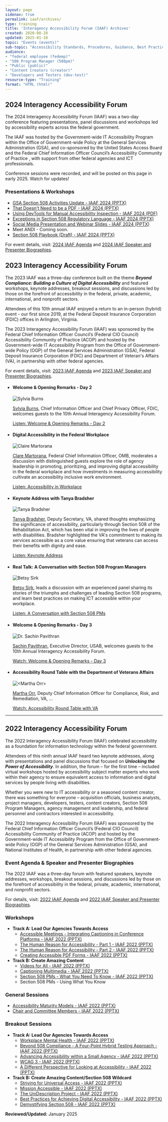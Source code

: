 ```yaml
---
layout: page
sidenav: true
permalink: iaaf/archives/
type: training
title: 'Interagency Accessibility Forum (IAAF) Archives'
created: 2020-08-28
updated: 2025-01-10
topic: "Events (events)"
sub-topic: "Accessibility Standards, Procedures, Guidance, Best Practices"
audience:
- "federal employee (fedemp)"
- "508 Program Manager (508pm)"
- "Public (public)"
- "Content Creators (creator)"
- "Developers and Testers (dev-test)"
resource-type: "Training"
format: "HTML (html)"
--- 
```

## 2024 Interagency Accessibility Forum
The 2024 Interagency Accessibility Forum (IAAF) was a two-day conference featuring presentations, panel discussions and workshops led by accessibility experts across the federal government. 

The IAAF was hosted by the Government-wide IT Accessibility Program within the Office of Government-wide Policy at the General Services Administration (GSA), and co-sponsored by the United States Access Board and the Federal Chief Information Officer Council’s Accessibility Community of Practice , with support from other federal agencies and ICT professionals.

Conference sessions were recorded, and will be posted on this page in early 2025. Watch for updates! 

### Presentations & Workshops
* [GSA Section 508 Activities Update - IAAF 2024 (PPTX)](https://training.section508.gov/assets/files/iaaf/2024/GSA%20Section%20508%20Activities%20Update%20-%20IAAF%202024.pptx)
* [That Doesn't Need to be a PDF - IAAF 2024 (PPTX)](https://training.section508.gov/assets/files/iaaf/2024/That%20Doesn't%20Need%20to%20be%20a%20PDF%20-%20IAAF%202024.pptx)
* [Using DevTools for Manual Accessibility Inspection - IAAF 2024 (PDF)](https://training.section508.gov/assets/files/iaaf/2024/Using%20DevTools%20for%20Manual%20Accessibility%20Inspection%20-%20IAAF%202024.pdf)
* [Exceptions in Section 508 Regulatory Language - IAAF 2024 (PPTX)](https://training.section508.gov/assets/files/iaaf/2024/Exceptions%20in%20Section%20508%20Regulatory%20Language%20(USAB)%20-%20IAAF%202024.pptx)
* [Social Media Presentation and Webinar Slides - IAAF 2024 (PPTX)](https://training.section508.gov/assets/files/iaaf/2024/Social%20Media%20Presentation%20and%20Webinar%20Slides%20-%20IAAF%202024.pptx)
* Meet ANDI - Coming soon.
* [Section 508 Playbook (Draft) - IAAF 2024 (PPTX)](https://training.section508.gov/assets/files/iaaf/2024/Section%20508%20Playbook%20(Draft)%20-%20IAAF%202024.pptx)

For event details, visit: [2024 IAAF Agenda]({{site.baseurl}}/iaaf/archives/agenda-2024/) and [2024 IAAF Speaker and Presenter Biographies]({{site.baseurl}}/iaaf/archives/biographies-2024/).

## 2023 Interagency Accessibility Forum

The 2023 IAAF was a three-day conference built on the theme ***Beyond Compliance: Building a Culture of Digital Accessibility*** and featured workshops, keynote addresses, breakout sessions, and discussions led by those on the forefront of accessibility in the federal, private, academic, international, and nonprofit sectors.

Attendees of this 10th annual IAAF enjoyed a return to an in-person (hybrid) event - our first since 2019, at the Federal Deposit Insurance Corporation (FDIC) offices in Arlington, Virginia. 

The 2023 Interagency Accessibility Forum (IAAF) was sponsored by the Federal Chief Information Officer Council’s (Federal CIO Council) Accessibility Community of Practice (ACOP) and hosted by the Government-wide IT Accessibility Program from the Office of Government-wide Policy (OGP) of the General Services Administration (GSA), Federal Deposit Insurance Corporation (FDIC) and Department of Veteran's Affairs (VA), in partnership with other federal agencies.

For event details, visit: [2023 IAAF Agenda]({{site.baseurl}}/iaaf/archives/agenda-2023/) and [2023 IAAF Speaker and Presenter Biographies]({{site.baseurl}}/iaaf/archives/biographies-2023).

<ul class="usa-card-group">
  <!-- S1 -->
  <li class="usa-card usa-card--flag flex-1 usa-card--media-right">
    <div class="usa-card__container">
      <div class="usa-card__header">
        <h4 class="usa-card__heading">Welcome & Opening Remarks - Day 2</h4>
      </div>
      <div class="usa-card__media usa-card__media--inset">
        <div class="usa-card__img">
          <img class="radius-lg" src="https://assets.section508.gov/assets/images/thumbnails/iaaf-2023-s1-thumbnail.jpg" alt="Sylvia Burns" />
        </div>
      </div>
      <div class="usa-card__body">
        <p><a href="{{site.baseurl}}/iaaf/archives/biographies-2023#burns-sylvia">Sylvia Burns</a>, Chief Information Officer and Chief Privacy Officer, FDIC, welcomes guests to the 10th Annual Interagency Accessibility Forum.</p>
      </div>
      <div class="usa-card__footer">
        <a href="{{site.baseurl}}/training/presentations-workshops/iaaf-2023-welcome-opening-day-2/" class="usa-button">Listen: Welcome & Opening Remarks - Day 2</a>
      </div>
    </div>
  </li>
  <!-- S2 -->
  <li class="usa-card tablet:grid-col-6">
    <div class="usa-card__container">
      <div class="usa-card__header">
        <h4 class="usa-card__heading">Digital Accessibility in the Federal Workplace</h4>
      </div>
      <div class="usa-card__media">
        <div class="usa-card__img">
          <img src="https://assets.section508.gov/assets/images/thumbnails/iaaf-2023-s2-thumbnails.jpg" alt="Claire Martorana" />
        </div>
      </div>
      <div class="usa-card__body">
        <p><a href="{{site.baseurl}}/iaaf/archives/biographies-2023#martorana-clare">Clare Martorana</a>, Federal Chief Information Officer, OMB, moderates a discussion with distinguished guests explore the role of agency leadership in promoting, prioritizing, and improving digital accessibility in the federal workplace and how investments in measuring accessibility cultivate an accessibility inclusive work environment.</p>
      </div>
      <div class="usa-card__footer">
        <a href="{{site.baseurl}}/training/presentations-workshops/iaaf-2023-digital-federal-workplace/" class="usa-button">Listen: Accessibility in Workplace</a>
      </div>
    </div>
  </li>
  <!-- S3 -->
  <li class="usa-card tablet:grid-col-6">
    <div class="usa-card__container">
      <div class="usa-card__header">
        <h4 class="usa-card__heading">Keynote Address with Tanya Bradsher</h4>
      </div>
      <div class="usa-card__media">
        <div class="usa-card__img">
          <img src="https://assets.section508.gov/assets/images/thumbnails/iaaf-2023-s3-thumbnail.jpg" alt="Tanya Bradsher" />
        </div>
      </div>
      <div class="usa-card__body">
        <p><a href="{{site.baseurl}}/iaaf/archives/biographies-2023#bradsher-tanya">Tanya Bradsher</a>, Deputy Secretary, VA, shared thoughts emphasizing the significance of accessibility, particularly through Section 508 of the Rehabilitation Act, which has been vital in improving the lives of people with disabilities. Bradsher highlighted the VA's commitment to making its services accessible as a core value ensuring that veterans can access their benefits with dignity and ease.</p>
      </div>
      <div class="usa-card__footer">
        <a href="{{site.baseurl}}/training/presentations-workshops/iaaf-2023-keynote-tanya-bradsher/" class="usa-button">Listen: Keynote Address</a>
      </div>
    </div>
  </li>
  <!-- S4 -->
  <li class="usa-card usa-card--flag flex-1 usa-card--media-right">
    <div class="usa-card__container">
      <div class="usa-card__header">
        <h4 class="usa-card__heading">Real Talk: A Conversation with Section 508 Program Managers</h4>
      </div>
      <div class="usa-card__media usa-card__media--inset">
        <div class="usa-card__img">
          <img class="radius-lg" src="https://assets.section508.gov/assets/images/thumbnails/iaaf-2023-s4-thumbnail.jpg" alt="Betsy Sirk" />
        </div>
      </div>
      <div class="usa-card__body">
        <p><a href="{{site.baseurl}}/iaaf/archives/biographies-2023#sirk-betsy">Betsy Sirk</a>, leads a discussion with an experienced panel sharing its stories of the triumphs and challenges of leading Section 508 programs, and learn best practices on making ICT accessible within your workplace.</p>
      </div>
      <div class="usa-card__footer">
        <a href="{{site.baseurl}}/training/presentations-workshops/iaaf-2023-real-talk-508-pms/" class="usa-button">Listen: A Conversation with Section 508 PMs</a>
      </div>
    </div>
  </li>
  <!-- S5 -->
  <li class="usa-card usa-card--flag flex-1 usa-card--media-right">
    <div class="usa-card__container">
      <div class="usa-card__header">
        <h4 class="usa-card__heading">Welcome & Opening Remarks - Day 3</h4>
      </div>
      <div class="usa-card__media usa-card__media--inset">
        <div class="usa-card__img">
          <img class="radius-lg" src="https://assets.section508.gov/assets/images/thumbnails/iaaf-2023-s5-thumbnail.jpg" alt="Dr. Sachin Pavithran " />
        </div>
      </div>
      <div class="usa-card__body">
        <p><a href="{{site.baseurl}}/iaaf/archives/biographies-2023#pavithran-sachin">Sachin Pavithran</a>, Executive Director, USAB, welcomes guests to the 10th Annual Interagency Accessibility Forum.</p>
      </div>
      <div class="usa-card__footer">
        <a href="{{site.baseurl}}/training/presentations-workshops/iaaf-2023-welcome-opening-day-3/" class="usa-button">Watch: Welcome & Opening Remarks - Day 3</a>
      </div>
    </div>
  </li>
  <!-- S7 -->
  <li class="usa-card usa-card--flag flex-1 usa-card--media-right">
    <div class="usa-card__container">
      <div class="usa-card__header">
        <h4 class="usa-card__heading">Accessibility Round Table with the Department of Veterans Affairs</h4>
      </div>
      <div class="usa-card__media usa-card__media--inset">
        <div class="usa-card__img">
          <img class="radius-lg" src="https://assets.section508.gov/assets/images/thumbnails/iaaf-2023-s7-thumbnail.jpg" alt="<Martha Orr>" />
        </div>
      </div>
      <div class="usa-card__body">
        <p><a href="{{site.baseurl}}/iaaf/archives/biographies-2023#orr-martha">Martha Orr</a>, Deputy Chief Information Officer for Compliance, Risk, and Remediation, VA, ...</p>
      </div>
      <div class="usa-card__footer">
        <a href="{{site.baseurl}}/training/presentations-workshops/iaaf-2023-accessibility-round-table/" class="usa-button">Watch: Accessibility Round Table with VA</a>
      </div>
    </div>
  </li>  
</ul>

---

## 2022 Interagency Accessibility Forum

The 2022 Interagency Accessibility Forum (IAAF) celebrated accessibility as a foundation for information technology within the federal government.

Attendees of this ninth annual IAAF heard two keynote addresses, along with presentations and panel discussions that focused on ***Unlocking the Power of Accessibility***. In addition, the forum – for the first time – included virtual workshops hosted by accessibility subject matter experts who work within their agency to ensure equivalent access to information and digital services by people living with disabilities.

Whether you were new to IT accessibility or a seasoned content creator, there was something for everyone – acquisition officials, business analysts, project managers, developers, testers, content creators, Section 508 Program Managers, agency management and leadership, and federal personnel and contractors interested in accessibility.

The 2022 Interagency Accessibility Forum (IAAF) was sponsored by the Federal Chief Information Officer Council’s (Federal CIO Council) Accessibility Community of Practice (ACOP) and hosted by the Government-wide IT Accessibility Program from the Office of Government-wide Policy (OGP) of the General Services Administration (GSA), and National Institutes of Health, in partnership with other federal agencies.

### Event Agenda & Speaker and Presenter Biographies
The 2022 IAAF was a three-day forum with featured speakers, keynote addresses, workshops, breakout sessions, and discussions led by those on the forefront of accessibility in the federal, private, academic, international, and nonprofit sectors.

For details, visit: [2022 IAAF Agenda]({{site.baseurl}}/iaaf/archives/agenda-2022/) and [2022 IAAF Speaker and Presenter Biographies]({{site.baseurl}}/iaaf/archives/biographies-2022).

### Workshops
* **Track A: Lead Our Agencies Towards Access**  
  * [Accessible Meetings - Integrating Captioning in Conference Platforms - IAAF 2022 (PPTX)](https://training.section508.gov/assets/files/iaaf/2022/Accessible%20Meetings%20-%20Integrating%20Captioning%20in%20Conference%20Platforms%20-%20IAAF%202022.pptx)  
  * [The Human Reason for Accessibility - Part 1 - IAAF 2022 (PPTX)](https://training.section508.gov/assets/files/iaaf/2022/The%20Human%20Reason%20for%20Accessibility%20-%20Part%201%20-%20IAAF%202022.pptx)  
  * [The Human Reason for Accessibility - Part 2 - IAAF 2022 (PPTX)](https://training.section508.gov/assets/files/iaaf/2022/The%20Human%20Reason%20for%20Accessibility%20-%20Part%202%20-%20IAAF%202022.pptx)  
  * [Creating Accessible PDF Forms - IAAF 2022 (PPTX)](https://training.section508.gov/assets/files/iaaf/2022/Creating%20Accessible%20PDF%20Forms%20-%20IAAF%202022.pptx)  
* **Track B: Create Amazing Content**
  * [Videos for All - IAAF 2022 (PPTX)](https://training.section508.gov/assets/files/iaaf/2022/Videos%20for%20All%20-%20IAAF%202022.pptx)  
  * [Captioning Multimedia - IAAF 2022 (PPTX)](https://training.section508.gov/assets/files/iaaf/2022/Captioning%20Multimedia%20-%20IAAF%202022.pptx)  
  * [Section 508 PMs - What You Need To Know - IAAF 2022 (PPTX)](https://training.section508.gov/assets/files/iaaf/2022/Section%20508%20PMs%20-%20What%20You%20Need%20To%20Know%20-%20IAAF%202022.pptx)  
  * Section 508 PMs - Using What You Know

### General Sessions
* [Accessibility Maturity Models - IAAF 2022 (PPTX)](https://training.section508.gov/assets/files/iaaf/2022/Accessibility%20Maturity%20Models%20-%20IAAF%202022.pptx)  
* [Chair and Committee Members - IAAF 2022 (PPTX)](https://training.section508.gov/assets/files/iaaf/2022/Chair%20and%20Committee%20Members%20-%20IAAF%202022.pptx )

### Breakout Sessions
* **Track A: Lead Our Agencies Towards Access**
  * [Workplace Mental Health - IAAF 2022 (PPTX)](https://training.section508.gov/assets/files/iaaf/2022/Workplace%20Mental%20Health%20-%20IAAF%202022.pptx)  
  * [Beyond 508 Compliance - A Four-Point Hybrid Testing Approach - IAAF 2022 (PPTX)](https://training.section508.gov/assets/files/iaaf/2022/Beyond%20508%20Compliance%20-%20A%20Four-Point%20Hybrid%20Testing%20Approach%20-%20IAAF%202022.pptx)  
  * [Advancing Accessibility within a Small Agency - IAAF 2022 (PPTX)](https://training.section508.gov/assets/files/iaaf/2022/Advancing%20Accessibility%20within%20a%20Small%20Agency%20-%20IAAF%202022.pptx)  
  * [WCAG 3 - IAAF 2022 (PPTX)](https://training.section508.gov/assets/files/iaaf/2022/WCAG%203%20-%20IAAF%202022.pptx)  
  * [A Different Perspective for Looking at Accessibility - IAAF 2022 (PPTX)](https://training.section508.gov/assets/files/iaaf/2022/A%20Different%20Perspective%20for%20Looking%20at%20Accessibility%20-%20IAAF%202022.pptx)
* **Track B: Create Amazing Content/Section 508 Wildcard**
  * [Striving for Universal Access - IAAF 2022 (PPTX)](https://training.section508.gov/assets/files/iaaf/2022/Striving%20for%20Universal%20Access%20-%20IAAF%202022.pptx)  
  * [Mission Accessible - IAAF 2022 (PPTX)](https://training.section508.gov/assets/files/iaaf/2022/Mission%20Accessible%20-%20IAAF%202022.pptx)  
  * [The UniDescription Project - IAAF 2022 (PPTX)](https://training.section508.gov/assets/files/iaaf/2022/The%20UniDescription%20Project%20-%20IAAF%202022.pptx)  
  * [Best Practices for Achieving Digital Accessibility - IAAF 2022 (PPTX)](https://training.section508.gov/assets/files/iaaf/2022/Best%20Practices%20for%20Achieving%20Digital%20Accessibility%20-%20IAAF%202022.pptx)  
  * [Demystifying Section 508 - IAAF 2022 (PPTX)](https://training.section508.gov/assets/files/iaaf/2022/Demystifying%20Section%20508%20-%20IAAF%202022.pptx)

**Reviewed/Updated:** January 2025